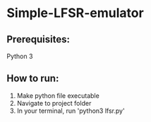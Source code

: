 # Simple-LFSR-emulator
## Prerequisites: 
Python 3

## How to run:
1. Make python file executable
2. Navigate to project folder
3. In your terminal, run 'python3 lfsr.py'
